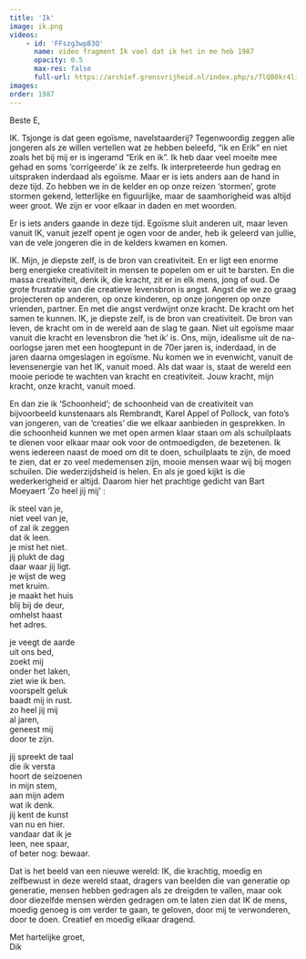 ```yaml
---
title: 'Ik'
image: ik.png
videos:
    - id: 'FFszg3wp83Q'
      name: video fragment Ik voel dat ik het in me heb 1987
      opacity: 0.5
      max-res: false
      full-url: https://archief.grensvrijheid.nl/index.php/s/7lQB0kr4lixt3nJ
images:
order: 1987
---
```


Beste E,

IK. Tsjonge is dat geen egoïsme, navelstaarderij? Tegenwoordig zeggen alle jongeren als ze willen vertellen wat ze hebben beleefd, “ik en Erik” en niet zoals het bij mij er is ingeramd “Erik en ik”. Ik heb daar veel moeite mee gehad en soms ‘corrigeerde’ ik ze zelfs. Ik interpreteerde hun gedrag en uitspraken inderdaad als egoïsme. Maar er is iets anders aan de hand in deze tijd. Zo hebben we in de kelder en op onze reizen ‘stormen’, grote stormen gekend, letterlijke en figuurlijke, maar de saamhorigheid was altijd weer groot. We zijn er voor elkaar in daden en met woorden. 

Er is iets anders gaande in deze tijd. Egoïsme sluit anderen uit, maar leven vanuit IK, vanuit jezelf opent je ogen voor de ander, heb ik geleerd van jullie, van de vele jongeren die in de kelders kwamen en komen.

IK. Mijn, je diepste zelf, is de bron van creativiteit. En er ligt een enorme berg energieke creativiteit in mensen te popelen om er uit te barsten. En die massa creativiteit, denk ik, die kracht, zit er in elk mens, jong of oud. De grote frustratie van die creatieve levensbron is angst. Angst die we zo graag projecteren op anderen, op onze kinderen, op onze jongeren op onze vrienden, partner. En met die angst verdwijnt onze kracht. De kracht om het samen te kunnen.  IK, je diepste zelf, is de bron van creativiteit. De bron van leven, de kracht om in de wereld aan de slag te gaan. Niet uit egoïsme maar vanuit die kracht en levensbron die ‘het ik’ is. Ons, mijn, idealisme uit de na-oorlogse jaren met een hoogtepunt in de 70er jaren is, inderdaad, in de jaren daarna omgeslagen in egoïsme. Nu komen we in evenwicht, vanuit de levensenergie van het IK, vanuit moed. Als dat waar is, staat de wereld een mooie periode te wachten van kracht en creativiteit. Jouw kracht, mijn kracht, onze kracht, vanuit moed.

En dan zie ik ‘Schoonheid’; de schoonheid van de creativiteit van bijvoorbeeld kunstenaars als Rembrandt, Karel Appel of Pollock, van foto’s van jongeren, van de ‘creaties’ die we elkaar aanbieden in gesprekken. In die schoonheid kunnen we met open armen klaar staan om als schuilplaats te dienen voor elkaar maar ook voor de ontmoedigden, de bezetenen. Ik wens iedereen naast de moed om dit te doen, schuilplaats te zijn, de moed te zien, dat er zo veel medemensen zijn, mooie mensen waar wij bij mogen schuilen. Die wederzijdsheid is helen. En als je goed kijkt is die wederkerigheid er altijd.
Daarom hier het prachtige gedicht van Bart Moeyaert ‘Zo heel jij mij’ :
 
ik steel van je,<br />
niet veel van je,<br />
of zal ik zeggen<br />
dat ik leen.<br />
je mist het niet.<br />
jij plukt de dag<br />
daar waar jij ligt.<br />
je wijst de weg<br />
met kruim.<br />
je maakt het huis<br />
blij bij de deur,<br />
omhelst haast<br />
het adres.

je veegt de aarde<br />
uit ons bed,<br />
zoekt mij<br />
onder het laken,<br />
ziet wie ik ben.<br />
voorspelt geluk<br />
baadt mij in rust.<br />
zo heel jij mij<br />
al jaren,<br />
geneest mij<br />
door te zijn.

jij spreekt de taal<br />
die ik versta<br />
hoort de seizoenen<br />
in mijn stem,<br />
aan mijn adem<br />
wat ik denk.<br />
jij kent de kunst<br />
van nu en hier.<br />
vandaar dat ik je<br />
leen, nee spaar,<br />
of beter nog: bewaar.
 

Dat is het beeld van een nieuwe wereld: IK, die krachtig, moedig en zelfbewust in deze wereld staat, dragers van beelden die van generatie op generatie, mensen hebben gedragen als ze dreigden te vallen, maar ook door diezelfde mensen wèrden gedragen om te laten zien dat IK de mens, moedig genoeg is om verder te gaan, te geloven, door mij te verwonderen, door te doen. 
Creatief en moedig elkaar dragend.

Met hartelijke groet,<br/>
Dik
